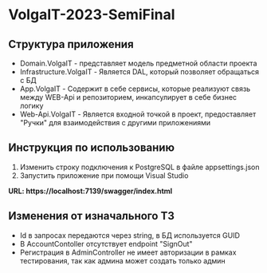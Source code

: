 # VolgaIT-2023-SemiFinal

## Структура приложения
* Domain.VolgaIT - представляет модель предметной области проекта
* Infrastructure.VolgaIT - Является DAL, который позволяет обращаться с БД
* App.VolgaIT - Содержит в себе сервисы, которые реализуют связь между WEB-Api и репозиторием, инкапсулирует в себе бизнес логику
* Web-Api.VolgaIT - Является входной точкой в проект, предоставляет "Ручки" для взаимодействия с другими приложениями
## Инструкция по использованию 
1. Изменить строку подключения к PostgreSQL в файле appsettings.json
2. Запустить приложение при помощи Visual Studio
   
**URL: https://localhost:7139/swagger/index.html**

## Изменения от изначального ТЗ
* Id в запросах передаются через string, в БД используется GUID
* В AccountContoller отсутствует endpoint "SignOut"
* Регистрация в AdminController не имеет авторизации в рамках тестирования, так как админа может создать только админ
